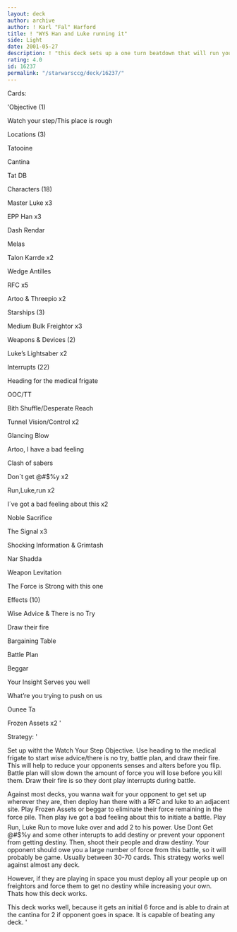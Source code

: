 ```yaml
---
layout: deck
author: archive
author: ! Karl "Fal" Harford
title: ! "WYS Han and Luke running it"
side: Light
date: 2001-05-27
description: ! "this deck sets up a one turn beatdown that will run your opponent out of cards using only luke and han and some interrupts."
rating: 4.0
id: 16237
permalink: "/starwarsccg/deck/16237/"
---
```

Cards: 

'Objective (1) 

Watch your step/This place is rough 


Locations (3) 

Tatooine 

Cantina 

Tat DB 


Characters (18) 

Master Luke x3 

EPP Han x3 

Dash Rendar 

Melas 

Talon Karrde x2

Wedge Antilles 

RFC x5

Artoo & Threepio x2


Starships (3) 

Medium Bulk Freightor x3


Weapons & Devices (2) 

Luke’s Lightsaber x2


Interrupts (22) 

Heading for the medical frigate 

OOC/TT

Bith Shuffle/Desperate Reach 

Tunnel Vision/Control x2

Glancing Blow

Artoo, I have a bad feeling 

Clash of sabers 

Don´t get @#$%y  x2

Run,Luke,run x2 

I´ve got a bad feeling about this  x2

Noble Sacrifice

The Signal x3

Shocking Information & Grimtash

Nar Shadda

Weapon Levitation

The Force is Strong with this one


Effects (10) 

Wise Advice & There is no Try

Draw their fire 

Bargaining Table

Battle Plan 

Beggar 

Your Insight Serves you well

What’re you trying to push on us

Ounee Ta 

Frozen Assets x2 '

Strategy: '

Set up witht the Watch Your Step Objective. Use heading to the medical frigate to start wise advice/there is no try, battle plan, and draw their fire.  This will help to reduce your opponents senses and alters before you flip.  Battle plan will slow down the amount of force you will lose before you kill them.  Draw their fire is so they dont play interrupts during battle.


Against most decks, you wanna wait for your opponent to get set up wherever they are, then deploy han there with a RFC and luke to an adjacent site. Play Frozen Assets or beggar to eliminate their force remaining in the force pile. Then play ive got a bad feeling about this to initiate a battle.  Play Run, Luke Run to move luke over and add 2 to his power. Use Dont Get @#$%y and some other interupts to add destiny or prevent your opponent from getting destiny. Then, shoot their people and draw destiny.  Your opponent should owe you a large number of force from this battle, so it will probably be game.  Usually between 30-70 cards. This strategy works well against almost any deck.


However, if they are playing in space you must deploy all your people up on freightors and force them to get no destiny while increasing your own. Thats how this deck works.


This deck works well, because it gets an initial 6 force and is able to drain at the cantina for 2 if opponent goes in space.  It is capable of beating any deck. '
